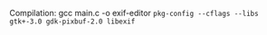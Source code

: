 Compilation:
    gcc main.c -o exif-editor `pkg-config --cflags --libs gtk+-3.0 gdk-pixbuf-2.0 libexif`